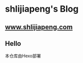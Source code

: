 shlijiapeng's Blog
==================

www.shlijiapeng.com
-------------------

Hello
-----
本仓库由Hexo部署

